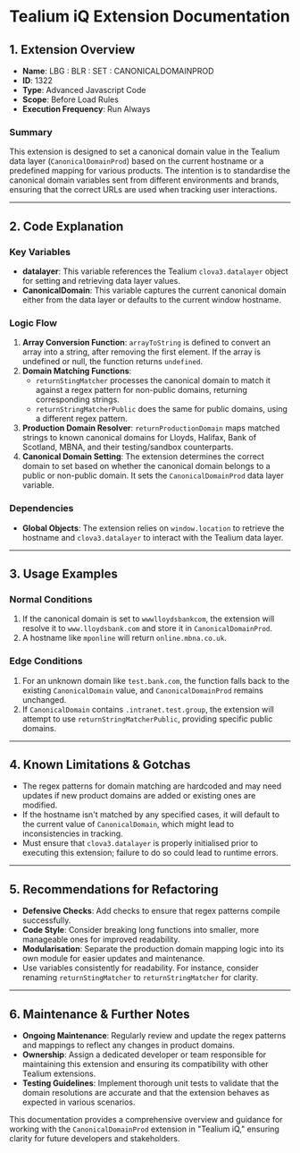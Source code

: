 # Tealium iQ Extension Documentation

## 1. Extension Overview
- **Name**: LBG : BLR : SET : CANONICALDOMAINPROD
- **ID**: 1322
- **Type**: Advanced Javascript Code
- **Scope**: Before Load Rules
- **Execution Frequency**: Run Always

### Summary
This extension is designed to set a canonical domain value in the Tealium data layer (`CanonicalDomainProd`) based on the current hostname or a predefined mapping for various products. The intention is to standardise the canonical domain variables sent from different environments and brands, ensuring that the correct URLs are used when tracking user interactions.

---

## 2. Code Explanation
### Key Variables
- **datalayer**: This variable references the Tealium `clova3.datalayer` object for setting and retrieving data layer values.
- **CanonicalDomain**: This variable captures the current canonical domain either from the data layer or defaults to the current window hostname.

### Logic Flow
1. **Array Conversion Function**: `arrayToString` is defined to convert an array into a string, after removing the first element. If the array is undefined or null, the function returns `undefined`.
2. **Domain Matching Functions**: 
   - `returnStingMatcher` processes the canonical domain to match it against a regex pattern for non-public domains, returning corresponding strings.
   - `returnStringMatcherPublic` does the same for public domains, using a different regex pattern.
3. **Production Domain Resolver**: `returnProductionDomain` maps matched strings to known canonical domains for Lloyds, Halifax, Bank of Scotland, MBNA, and their testing/sandbox counterparts.
4. **Canonical Domain Setting**: The extension determines the correct domain to set based on whether the canonical domain belongs to a public or non-public domain. It sets the `CanonicalDomainProd` data layer variable.

### Dependencies
- **Global Objects**: The extension relies on `window.location` to retrieve the hostname and `clova3.datalayer` to interact with the Tealium data layer.

---

## 3. Usage Examples

### Normal Conditions
1. If the canonical domain is set to `wwwlloydsbankcom`, the extension will resolve it to `www.lloydsbank.com` and store it in `CanonicalDomainProd`.
2. A hostname like `mponline` will return `online.mbna.co.uk`.

### Edge Conditions
1. For an unknown domain like `test.bank.com`, the function falls back to the existing `CanonicalDomain` value, and `CanonicalDomainProd` remains unchanged.
2. If `CanonicalDomain` contains `.intranet.test.group`, the extension will attempt to use `returnStringMatcherPublic`, providing specific public domains.

---

## 4. Known Limitations & Gotchas
- The regex patterns for domain matching are hardcoded and may need updates if new product domains are added or existing ones are modified.
- If the hostname isn't matched by any specified cases, it will default to the current value of `CanonicalDomain`, which might lead to inconsistencies in tracking.
- Must ensure that `clova3.datalayer` is properly initialised prior to executing this extension; failure to do so could lead to runtime errors.

---

## 5. Recommendations for Refactoring
- **Defensive Checks**: Add checks to ensure that regex patterns compile successfully.
- **Code Style**: Consider breaking long functions into smaller, more manageable ones for improved readability.
- **Modularisation**: Separate the production domain mapping logic into its own module for easier updates and maintenance.
- Use variables consistently for readability. For instance, consider renaming `returnStingMatcher` to `returnStringMatcher` for clarity.

---

## 6. Maintenance & Further Notes
- **Ongoing Maintenance**: Regularly review and update the regex patterns and mappings to reflect any changes in product domains.
- **Ownership**: Assign a dedicated developer or team responsible for maintaining this extension and ensuring its compatibility with other Tealium extensions.
- **Testing Guidelines**: Implement thorough unit tests to validate that the domain resolutions are accurate and that the extension behaves as expected in various scenarios.

This documentation provides a comprehensive overview and guidance for working with the `CanonicalDomainProd` extension in "Tealium iQ," ensuring clarity for future developers and stakeholders.